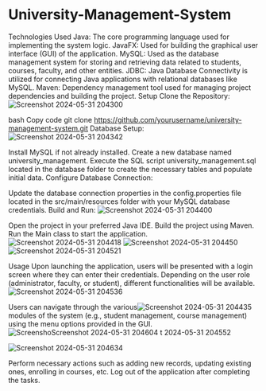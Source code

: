 # University-Management-System
Technologies Used
Java: The core programming language used for implementing the system logic.
JavaFX: Used for building the graphical user interface (GUI) of the application.
MySQL: Used as the database management system for storing and retrieving data related to students, courses, faculty, and other entities.
JDBC: Java Database Connectivity is utilized for connecting Java applications with relational databases like MySQL.
Maven: Dependency management tool used for managing project dependencies and building the project.
Setup
Clone the Repository:
![Screenshot 2024-05-31 204300](https://github.com/mrmanishgit/University-Management-System/assets/157808382/bb09565e-c715-424d-b7a9-116d768fc5c3)

bash
Copy code
git clone https://github.com/yourusername/university-management-system.git
Database Setup:
![Screenshot 2024-05-31 204342](https://github.com/mrmanishgit/University-Management-System/assets/157808382/ba09ae02-8c9c-41b4-a431-d38adbc42a2d)

Install MySQL if not already installed.
Create a new database named university_management.
Execute the SQL script university_management.sql located in the database folder to create the necessary tables and populate initial data.
Configure Database Connection:

Update the database connection properties in the config.properties file located in the src/main/resources folder with your MySQL database credentials.
Build and Run:
![Screenshot 2024-05-31 204400](https://github.com/mrmanishgit/University-Management-System/assets/157808382/820ef5b8-9926-4393-80e1-79958b719283)

Open the project in your preferred Java IDE.
Build the project using Maven.
Run the Main class to start the application.
![Screenshot 2024-05-31 204418](https://github.com/mrmanishgit/University-Management-System/assets/157808382/6672e2d6-6c94-48a1-a2e0-71dce86bbd44)
![Screenshot 2024-05-31 204450](https://github.com/mrmanishgit/University-Management-System/assets/157808382/bcb6672c-5a9f-4217-9fa4-6e6cdd7e5d34)
![Screenshot 2024-05-31 204521](https://github.com/mrmanishgit/University-Management-System/assets/157808382/090706ea-36dd-4542-8387-ea3e8c60da96)

Usage
Upon launching the application, users will be presented with a login screen where they can enter their credentials.
Depending on the user role (administrator, faculty, or student), different functionalities will be available.
![Screenshot 2024-05-31 204536](https://github.com/mrmanishgit/University-Management-System/assets/157808382/3528fdcb-2fac-4af4-8849-cb44690b56d7)

Users can navigate through the various![Screenshot 2024-05-31 204435](https://github.com/mrmanishgit/University-Management-System/assets/157808382/8c42fd4c-5a84-47b8-af03-65eb352dd72d)
 modules of the system (e.g., student management, course management) using the menu options provided in the GUI.
 ![Screensho![Screenshot 2024-05-31 204604](https://github.com/mrmanishgit/University-Management-System/assets/157808382/83c861cc-865b-4b00-a47a-f6aec7fdd50c)
t 2024-05-31 204552](https://github.com/mrmanishgit/University-Management-System/assets/157808382/e8fedac9-f74d-4b66-9185-1fbfc9edbda2)

![Screenshot 2024-05-31 204634](https://github.com/mrmanishgit/University-Management-System/assets/157808382/eaf66d0d-8d52-48f3-b1ff-e61fd9b32890)

Perform necessary actions such as adding new records, updating existing ones, enrolling in courses, etc.
Log out of the application after completing the tasks.
